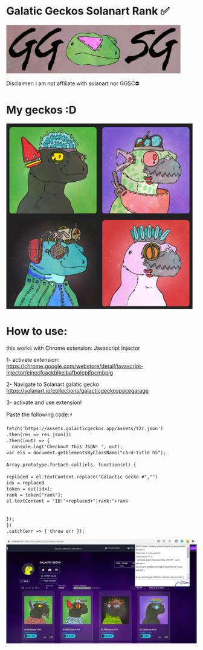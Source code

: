 # Galatic Geckos Solanart Rank ✅
![Logo](https://github.com/reguengos/galaticgeckosolanartrank/blob/main/logoggs.PNG)

Disclaimer: i am not affiliate with solanart nor GGSC⛔

# My geckos :D
![Logo](https://github.com/reguengos/galaticgeckosolanartrank/blob/main/gg.PNG)

# How to use:
this works with Chrome extension:
Javascript Injector

1- activate extension:
https://chrome.google.com/webstore/detail/javascript-injector/ejnccfcackblkelbafbolcpjfpcmbplg

2- Navigate to Solanart galatic gecko 
https://solanart.io/collections/galacticgeckospacegarage

3- activate and use extension!

Paste the following code:⚡
```
fetch('https://assets.galacticgeckos.app/assets/t2r.json')
.then(res => res.json())
.then((out) => {
  console.log('Checkout this JSON! ', out);
var els = document.getElementsByClassName("card-title h5");

Array.prototype.forEach.call(els, function(el) {

replaced = el.textContent.replace("Galactic Gecko #","")
idx = replaced
token = out[idx];
rank = token["rank"];
el.textContent = "ID:"+replaced+"|rank:"+rank


});
})
.catch(err => { throw err });

```

![Instructions](https://github.com/reguengos/galaticgeckosolanartrank/blob/main/instructions.PNG)
